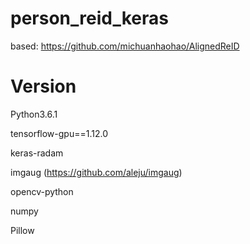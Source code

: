 # person_reid_keras
based: https://github.com/michuanhaohao/AlignedReID 


# Version
Python3.6.1

tensorflow-gpu==1.12.0

keras-radam

imgaug (https://github.com/aleju/imgaug)

opencv-python

numpy 

Pillow

